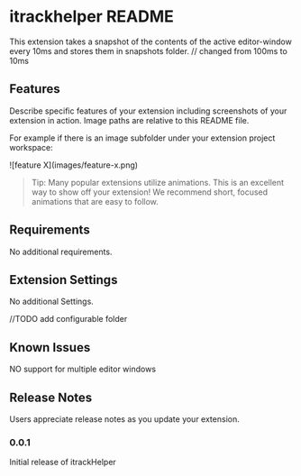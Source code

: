 # itrackhelper README

This extension takes a snapshot of the contents of the active editor-window every 10ms and stores them in snapshots folder.  // changed from 100ms to 10ms

## Features

Describe specific features of your extension including screenshots of your extension in action. Image paths are relative to this README file.

For example if there is an image subfolder under your extension project workspace:

\!\[feature X\]\(images/feature-x.png\)

> Tip: Many popular extensions utilize animations. This is an excellent way to show off your extension! We recommend short, focused animations that are easy to follow.

## Requirements

No additional requirements.

## Extension Settings

No additional Settings.

//TODO add configurable folder

## Known Issues

NO support for multiple editor windows

## Release Notes

Users appreciate release notes as you update your extension.

### 0.0.1

Initial release of itrackHelper
